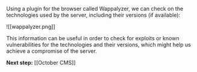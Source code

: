 Using a plugin for the browser called Wappalyzer, we can check on the technologies used by the server, including their versions (if available):

![[wappalyzer.png]]


This information can be useful in order to check for exploits or known vulnerabilities for the technologies and their versions, which might help us achieve a compromise of the server.

**Next step:** [[October CMS]]
